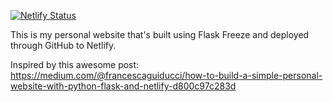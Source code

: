 [![Netlify Status](https://api.netlify.com/api/v1/badges/0a5fef6a-52c3-4503-a9dc-27781619875f/deploy-status)](https://app.netlify.com/sites/andrewtryder/deploys)

This is my personal website that's built using Flask Freeze and deployed through GitHub to Netlify.

Inspired by this awesome post: https://medium.com/@francescaguiducci/how-to-build-a-simple-personal-website-with-python-flask-and-netlify-d800c97c283d
